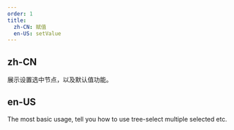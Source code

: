 ```yaml
---
order: 1
title:
  zh-CN: 赋值
  en-US: setValue
---
```


## zh-CN

展示设置选中节点，以及默认值功能。

## en-US

The most basic usage, tell you how to use tree-select multiple selected etc.